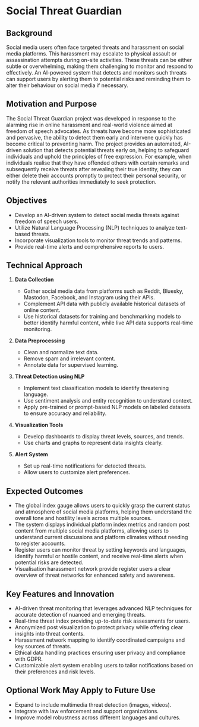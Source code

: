 # Social Threat Guardian

## Background
Social media users often face targeted threats and harassment on social media platforms. This harassment may escalate to physical assault or assassination attempts during on-site activities. These threats can be either subtle or overwhelming, making them challenging to monitor and respond to effectively. An AI-powered system that detects and monitors such threats can support users by alerting them to potential risks and reminding them to alter their behaviour on social media if necessary.

## Motivation and Purpose
The Social Threat Guardian project was developed in response to the alarming rise in online harassment and real-world violence aimed at freedom of speech advocates. As threats have become more sophisticated and pervasive, the ability to detect them early and intervene quickly has become critical to preventing harm. The project provides an automated, AI-driven solution that detects potential threats early on, helping to safeguard individuals and uphold the principles of free expression. For example, when individuals realise that they have offended others with certain remarks and subsequently receive threats after revealing their true identity, they can either delete their accounts promptly to protect their personal security, or notify the relevant authorities immediately to seek protection.

## Objectives
- Develop an AI-driven system to detect social media threats against freedom of speech users.
- Utilize Natural Language Processing (NLP) techniques to analyze text-based threats.
- Incorporate visualization tools to monitor threat trends and patterns.
- Provide real-time alerts and comprehensive reports to users.

## Technical Approach
1. **Data Collection**
   - Gather social media data from platforms such as Reddit, Bluesky, Mastodon, Facebook, and Instagram using their APIs.
   - Complement API data with publicly available historical datasets of online content.
   - Use historical datasets for training and benchmarking models to better identify harmful content, while live API data supports real-time monitoring.

2. **Data Preprocessing**
   - Clean and normalize text data.
   - Remove spam and irrelevant content.
   - Annotate data for supervised learning.

3. **Threat Detection using NLP**
   - Implement text classification models to identify threatening language.
   - Use sentiment analysis and entity recognition to understand context.
   - Apply pre-trained or prompt-based NLP models on labeled datasets to ensure accuracy and reliability.

4. **Visualization Tools**
   - Develop dashboards to display threat levels, sources, and trends.
   - Use charts and graphs to represent data insights clearly.

5. **Alert System**
   - Set up real-time notifications for detected threats.
   - Allow users to customize alert preferences.

## Expected Outcomes
- The global index gauge allows users to quickly grasp the current status and atmosphere of social media platforms, helping them understand the overall tone and hostility levels across multiple sources.  
- The system displays individual platform index metrics and random post content from multiple social media platforms, allowing users to understand current discussions and platform climates without needing to register accounts.  
- Register users can monitor threat by setting keywords and languages, identify harmful or hostile content, and receive real-time alerts when potential risks are detected.  
- Visualisation harassment network provide register users a clear overview of threat networks for enhanced safety and awareness.

## Key Features and Innovation
- AI-driven threat monitoring that leverages advanced NLP techniques for accurate detection of nuanced and emerging threats.
- Real-time threat index providing up-to-date risk assessments for users.
- Anonymized post visualization to protect privacy while offering clear insights into threat contents.
- Harassment network mapping to identify coordinated campaigns and key sources of threats.
- Ethical data handling practices ensuring user privacy and compliance with GDPR.
- Customizable alert system enabling users to tailor notifications based on their preferences and risk levels.

## Optional Work May Apply to Future Use
- Expand to include multimedia threat detection (images, videos).
- Integrate with law enforcement and support organizations.
- Improve model robustness across different languages and cultures.

